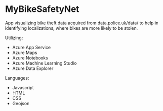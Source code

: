 # MyBikeSafetyNet

App visualizing bike theft data acquired from data.police.uk/data/ to help in identifying localizations, where bikes are
more likely to be stolen.

Utilizing:
- Azure App Service
- Azure Maps
- Azure Notebooks
- Azure Machine Learning Studio
- Azure Data Explorer

Languages:
- Javascript
- HTML
- CSS
- Geojson
